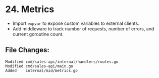 # 24. Metrics

- Import `expvar` to expose custom variables to external clients.
- Add middleware to track number of requests, number of errors, and current goroutine count.


## File Changes:

```
Modified cmd/sales-api/internal/handlers/routes.go
Modified cmd/sales-api/main.go
Added    internal/mid/metrics.go
```